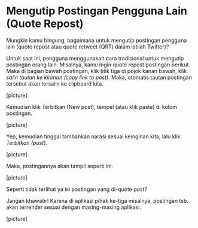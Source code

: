 # Mengutip Postingan Pengguna Lain (Quote Repost)
Mungkin kamu bingung, bagaimana untuk mengutip postingan pengguna lain (quote repost atau quote retweet (QRT) dalam istilah Twitter)?

Untuk saat ini, pengguna menggunakan cara tradisional untuk mengutip postingan orang lain. Misalnya, kamu ingin quote repost postingan berikut. Maka di bagian bawah postingan, klik titik tiga di pojok kanan bawah, klik *salin tautan ke kiriman (copy link to post)*. Maka, otomatis tautan postingan tersebut akan tersalin ke clipboard kita.

[picture]

Kemudian klik Terbitkan (New post), tempel (atau klik paste) di kolom postingan.

[picture]

Yep, kemudian tinggal tambahkan narasi sesuai keinginan kita, lalu klik *Terbitkan (post)*.

[picture]

Maka, postingannya akan tampil seperti ini.

[picture]

Seperti tidak terlihat ya isi postingan yang di-quote post?

Jangan khawatir! Karena di aplikasi pihak ke-tiga misalnya, postingan tsb. akan terrender sesuai dengan masing-masing aplikasi.

[picture]
